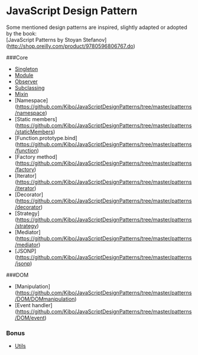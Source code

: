 # JavaScript Design Pattern

Some mentioned design patterns are inspired, slightly adapted or adopted by the book:<br>
	[JavaScript Patterns by Stoyan Stefanov] (http://shop.oreilly.com/product/9780596806767.do)

###Core
- [Singleton](https://github.com/Kibo/JavaScriptDesignPatterns/tree/master/patterns/singletonPattern)
- [Module](https://github.com/Kibo/JavaScriptDesignPatterns/tree/master/patterns/modulePattern)
- [Observer](https://github.com/Kibo/JavaScriptDesignPatterns/tree/master/patterns/observerPattern)
- [Subclassing](https://github.com/Kibo/JavaScriptDesignPatterns/tree/master/patterns/subclassing)
- [Mixin](https://github.com/Kibo/JavaScriptDesignPatterns/tree/master/patterns/mixinPattern)
- [Namespace] (https://github.com/Kibo/JavaScriptDesignPatterns/tree/master/patterns/namespace)
- [Static members] (https://github.com/Kibo/JavaScriptDesignPatterns/tree/master/patterns/staticMembers)
- [Function.prototype.bind] (https://github.com/Kibo/JavaScriptDesignPatterns/tree/master/patterns/function)
- [Factory method] (https://github.com/Kibo/JavaScriptDesignPatterns/tree/master/patterns/factory)
- [Iterator] (https://github.com/Kibo/JavaScriptDesignPatterns/tree/master/patterns/iterator)
- [Decorator] (https://github.com/Kibo/JavaScriptDesignPatterns/tree/master/patterns/decorator)
- [Strategy] (https://github.com/Kibo/JavaScriptDesignPatterns/tree/master/patterns/strategy)
- [Mediator] (https://github.com/Kibo/JavaScriptDesignPatterns/tree/master/patterns/mediator)
- [JSONP] (https://github.com/Kibo/JavaScriptDesignPatterns/tree/master/patterns/jsonp)

###DOM
- [Manipulation] (https://github.com/Kibo/JavaScriptDesignPatterns/tree/master/patterns/DOM/DOMmanipulation)
- [Event handler] (https://github.com/Kibo/JavaScriptDesignPatterns/tree/master/patterns/DOM/event)

### Bonus
- [Utils](https://github.com/Kibo/JavaScriptDesignPatterns/tree/master/patterns/utils)
